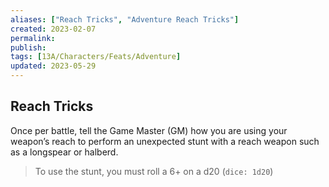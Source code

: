 ```yaml
---
aliases: ["Reach Tricks", "Adventure Reach Tricks"]
created: 2023-02-07
permalink: 
publish: 
tags: [13A/Characters/Feats/Adventure]
updated: 2023-05-29
---
```


## Reach Tricks

Once per battle, tell the Game Master (GM) how you are using your weapon’s reach to perform an unexpected stunt with a reach weapon such as a longspear or halberd.

>To use the stunt, you must roll a 6+ on a d20 (`dice: 1d20`)
